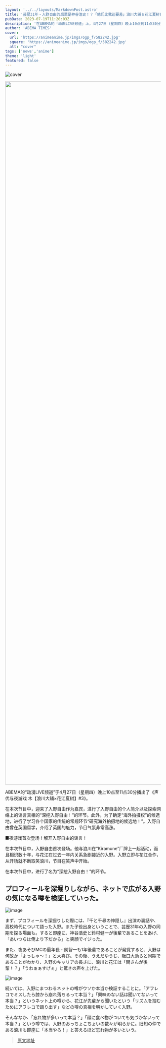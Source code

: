 ```yaml
---
layout: '../../layouts/MarkdownPost.astro'
title: '芸歴31年・入野自由的后辈是神谷浩史！？「他们比我还要差」浪川大辅＆花江夏树也惊讶【声优与夜游戏】'
pubDate: 2023-07-19T11:20:03Z
description: '在ABEMA的「动画LIVE频道」上，4月27日（星期四）晚上10点到11点30分播出了《声优与夜游戏 木【浪川大辅×花江夏树】#3》。【视频】芸歴31年・入野自由的后辈让浪川和花江也惊讶 本放送中...'
author: 'ABEMA TIMES'
cover:
  url: 'https://animeanime.jp/imgs/ogp_f/582242.jpg'
  square: 'https://animeanime.jp/imgs/ogp_f/582242.jpg'
  alt: "cover"
tags: ['news','anime']
theme: 'light'
featured: false
---
```


![cover](https://animeanime.jp/imgs/ogp_f/582242.jpg)

<div class="figure figure-center --abematv"><img alt="" class="figure__img" height="2268" src="/imgs/zoom/582243.jpg" width="4032"></div>

ABEMA的“动漫LIVE频道”于4月27日（星期四）晚上10点至11点30分播出了《声优与夜游戏 木【浪川大辅×花江夏树】#3》。

在本次节目中，迎来了入野自由作为嘉宾，进行了入野自由的个人简介以及探索网络上的谣言真相的“深挖入野自由！”的环节。此外，为了确定“海外拍摄权”的候选地，进行了学习各个国家的传统的常规环节“研究海外拍摄地的候选地！”。入野自由曾在英国留学，介绍了英国的魅力，节目气氛非常高涨。

■夜游戏首次登场！解开入野自由的谣言！

在本次节目中，入野自由首次登场。他与浪川在“Kiramune”厂牌上一起活动，而且相识数十年，与花江在过去一年内关系急剧接近的入野。入野立即与花江合作，从开场就不断取笑浪川，节目在笑声中开始。

在本次节目中，进行了名为“深挖入野自由！”的环节。
## プロフィールを深堀りしながら、ネットで広がる入野の気になる噂を検証していった。

![image](/imgs/zoom/582245.jpg)

まず、プロフィールを深掘りした際には、『千と千尋の神隠し』出演の裏話や、高校時代について語った入野。また子役出身ということで、芸歴31年の入野の同期を探る場面も。すると即座に、神谷浩史と鈴村健一が後輩であることをあげ、「あいつらは俺より下だから」と笑顔でイジった。

また、夜あそびMCの最年長・関智一も1年後輩であることが発覚すると、入野は何故か「よっしゃ～！」と大喜び。その後、うえだゆうじ、阪口大助らと同期であることがわかり、入野のキャリアの長さに、浪川と花江は「関さんが後輩！？」「うわぁぁすげぇ」と驚きの声を上げた。

![image](/imgs/zoom/582246.jpg)

続いては、入野にまつわるネットの噂がウソか本当か検証することに。「アフレコでミスしたら膝から崩れ落ちるって本当？」「興味のない話は聞いてないって本当？」というネット上の噂から、花江が先輩から聞いたという「リズムを掴むためにアフレコで踊り出す」などの噂の真相を明かしていく入野。

そんななか、「忘れ物が多いって本当？」「顔に食べ物がついても気づかないって本当？」という噂では、入野のおっちょこちょいの数々が明らかに。旧知の仲である浪川も即座に「本当やろ！」と答えるほど忘れ物が多いという。

>[原文地址](https://animeanime.jp/article/2023/07/19/78690.html)  